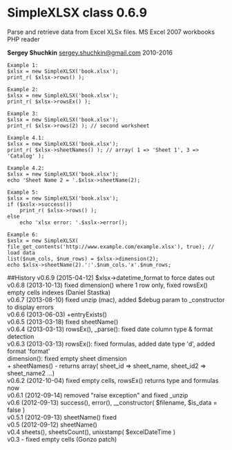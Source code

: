 # SimpleXLSX class 0.6.9

Parse and retrieve data from Excel XLSx files. MS Excel 2007 workbooks PHP reader

**Sergey Shuchkin** <sergey.shuchkin@gmail.com> 2010-2016

	Example 1:
	$xlsx = new SimpleXLSX('book.xlsx');
	print_r( $xlsx->rows() );
	
	Example 2: 
	$xlsx = new SimpleXLSX('book.xlsx');
	print_r( $xlsx->rowsEx() );
	
	Example 3: 
	$xlsx = new SimpleXLSX('book.xlsx');
	print_r( $xlsx->rows(2) ); // second worksheet
	
	Example 4.1:
	$xlsx = new SimpleXLSX('book.xlsx');
	print_r( $xlsx->sheetNames() ); // array( 1 => 'Sheet 1', 3 => 'Catalog' );
	
	Example 4.2:
	$xlsx = new SimpleXLSX('book.xlsx');	
	echo 'Sheet Name 2 = '.$xlsx->sheetName(2);
	
	Example 5:
	$xlsx = new SimpleXLSX('book.xlsx');
	if ($xslx->success())
		print_r( $xlsx->rows() );
	else
		echo 'xlsx error: '.$xslx->error();
	
	Example 6:
	$xslx = new SimpleXLSX( file_get_contents('http://www.example.com/example.xlsx'), true); // load data
	list($num_cols, $num_rows) = $xlsx->dimension(2);
	echo $xlsx->sheetName(2).':'.$num_cols.'x'.$num_rows;

##History
v0.6.9 (2015-04-12) $xlsx->datetime_format to force dates out<br />
v0.6.8 (2013-10-13) fixed dimension() where 1 row only, fixed rowsEx() empty cells indexes (Daniel Stastka)<br />
v0.6.7 (2013-08-10) fixed unzip (mac), added $debug param to _constructor to display errors<br />
v0.6.6 (2013-06-03) +entryExists()<br />
v0.6.5 (2013-03-18) fixed sheetName()<br />
v0.6.4 (2013-03-13) rowsEx(), _parse(): fixed date column type & format detection<br />
v0.6.3 (2013-03-13) rowsEx(): fixed formulas, added date type 'd', added format 'format'<br />
					dimension(): fixed empty sheet dimension<br />
                    + sheetNames() - returns array( sheet_id => sheet_name, sheet_id2 => sheet_name2 ...)<br />
v0.6.2 (2012-10-04) fixed empty cells, rowsEx() returns type and formulas now<br />
v0.6.1 (2012-09-14) removed "raise exception" and fixed _unzip<br />
v0.6 (2012-09-13) success(), error(), __constructor( $filename, $is_data = false )<br />
v0.5.1 (2012-09-13) sheetName() fixed<br />
v0.5 (2012-09-12) sheetName()<br />
v0.4 sheets(), sheetsCount(), unixstamp( $excelDateTime )<br />
v0.3 - fixed empty cells (Gonzo patch)<br />

